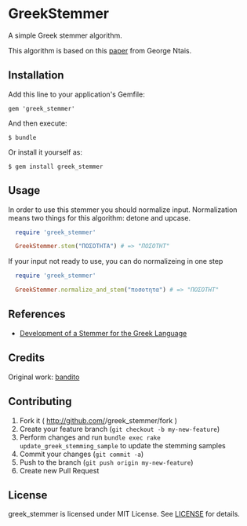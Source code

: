 # GreekStemmer

A simple Greek stemmer algorithm.

This algorithm is based on this [paper](http://people.dsv.su.se/~hercules/papers/Ntais_greek_stemmer_thesis_final.pdf) from George Ntais.

## Installation

Add this line to your application's Gemfile:

    gem 'greek_stemmer'

And then execute:

    $ bundle

Or install it yourself as:

    $ gem install greek_stemmer

## Usage

In order to use this stemmer you should normalize input.
Normalization means two things for this algorithm: detone and upcase.

```ruby
  require 'greek_stemmer'

  GreekStemmer.stem("ΠΟΣΟΤΗΤΑ") # => "ΠΟΣΟΤΗΤ"
```

If your input not ready to use, you can do normalizeing in one step

```ruby
  require 'greek_stemmer'

  GreekStemmer.normalize_and_stem("ποσοτητα") # => "ΠΟΣΟΤΗΤ"
```

## References

* [Development of a Stemmer for the Greek Language](http://people.dsv.su.se/~hercules/papers/Ntais_greek_stemmer_thesis_final.pdf)

## Credits

Original work: [bandito](https://github.com/bandito)

## Contributing

1. Fork it ( http://github.com/<my-github-username>/greek_stemmer/fork )
2. Create your feature branch (`git checkout -b my-new-feature`)
3. Perform changes and run `bundle exec rake update_greek_stemming_sample` to
   update the stemming samples
4. Commit your changes (`git commit -a`)
5. Push to the branch (`git push origin my-new-feature`)
6. Create new Pull Request

## License

greek_stemmer is licensed under MIT License. See [LICENSE](LICENSE.txt) for details.

